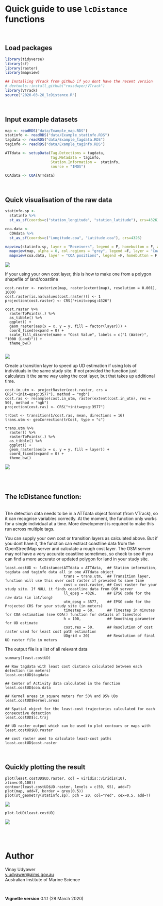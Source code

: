 

Quick guide to use `lcDistance` functions
===================================

<br>

Load packages
---------

```r
library(tidyverse)
library(sf)
library(raster)
library(mapview)

## Installing VTrack from github if you dont have the recent version
# devtools::install_github("rossdwyer/VTrack")
library(VTrack)
source("2020-03-28_lcDistance.R")
```
<br>

Input example datasets
---------

```r
map <- readRDS("data/Example_map.RDS")
statinfo <- readRDS("data/Example_statinfo.RDS")
tagdata <- readRDS("data/Example_tagdata.RDS")
taginfo <- readRDS("data/Example_taginfo.RDS")

ATTdata <- setupData(Tag.Detections = tagdata, 
                     Tag.Metadata = taginfo,
                     Station.Information =  statinfo, 
                     source = "IMOS")

COAdata <- COA(ATTdata)
```
<br>

Quick visualisation of the raw data
---------

```r
statinfo.sp <- 
  statinfo %>% 
  st_as_sf(coords=c("station_longitude", "station_latitude"), crs=4326)

coa.data <-
  COAdata %>% 
  st_as_sf(coords=c("Longitude.coa", "Latitude.coa"), crs=4326)

mapview(statinfo.sp, layer = "Receivers", legend = F, homebutton = F, alpha.regions = 0) +
  mapview(map, alpha = 0, col.regions = "grey", legend =F, layer = "Coastline polygon", homebutton = F) +
  mapview(coa.data, layer = "COA positions", legend =F, homebutton = F, alpha = 0, col.regions = 2, size = 2)
```
<img src="lcDistance_Vignette_files/figure-html/Fig1.png"/>

<br>

If your using your own cost layer, this is how to make one from a polygon shapefile of land/coastline

```{r}
cost.raster <- rasterize(map, raster(extent(map), resolution = 0.001), 1000)
cost.raster[is.na(values(cost.raster))] <- 1
projection(cost.raster) <- CRS("+init=epsg:4326")

cost.raster %>% 
  rasterToPoints(.) %>%
  as_tibble() %>% 
  ggplot() +
  geom_raster(aes(x = x, y = y, fill = factor(layer))) +
  coord_fixed(expand = 0) +
  scale_fill_discrete(name = "Cost Value", labels = c("1 (Water)", "1000 (Land)")) +
  theme_bw()
  
```
<img src="lcDistance_Vignette_files/figure-html/unnamed-chunk-4-1.png"/>

<br>

Create a transition layer to speed up UD estimation if using lots of individuals in the same study site. If not provided the function just calculates it the same way using the cost layer, but that takes up additional time.

```{r}
cost.in_utm <- projectRaster(cost.raster, crs = CRS("+init=epsg:3577"), method = "ngb")
cost.ras <- resample(cost.in_utm, raster(extent(cost.in_utm), res = 50), method = "ngb")
projection(cost.ras) <- CRS("+init=epsg:3577")

trCost <- transition(1/cost.ras, mean, directions = 16)
trans.utm <- geoCorrection(trCost, type = "c")

trans.utm %>% 
  raster() %>% 
  rasterToPoints(.) %>%
  as_tibble() %>% 
  ggplot() +
  geom_raster(aes(x = x, y = y, fill = layer)) +
  coord_fixed(expand = 0) +
  theme_bw()
```
<img src="lcDistance_Vignette_files/figure-html/Fig3.png"/>

<br><br>



The lcDistance function:
---------

<br>
The detection data needs to be in a ATTdata object format (from VTrack), so it can recognise variables correctly. At the moment, the function only works for a single individual at a time. More development is required to make this run across multiple tags.

You can supply your own cost or transition layers as calculated above. But if you dont have it, the function can extract coastline data from the OpenStreetMap server and calculate a rough cost layer. The OSM server may not have a very accurate coastline sometimes, so check to see if you can find a more accurate or updated polygon for land in your study site.

```{r}
least.costUD <- lcDistance(ATTdata = ATTdata,  ## Station information, tagdata and taginfo data all in one ATTdata object
                           trans = trans.utm,  ## Transition layer, function will use this over cost raster if provided to save time
                           cost = cost.raster, ## Cost raster for your study site. If NULL it finds coastline data from OSM server
                           ll_epsg = 4326,     ## EPSG code for the raw data (in lat/long)
                           utm_epsg = 3577,    ## EPSG code for the Projected CRS for your study site (in meters)
                           timestep = 60,      ## Timestep in minutes for COA estimation (see COA() function for details of timestep)
                           h = 100,            ## Smoothing parameter for UD estimate
                           cost.res = 50,      ## Resolution of cost raster used for least cost path estimation
                           UDgrid = 20)        ## Resolution of final UD raster file in meters
```

The output file is a list of all relevant data

```{r}
summary(least.costUD)

## Raw tagdata with least cost distance calculated between each detection (in meters)
least.costUD$tagdata

## Center of Activity data calculated in the function
least.costUD$coa.data

## Kernel areas in square meters for 50% and 95% UDs
least.costUD$kernel.areas

## Spatial object for the least-cost trajectories calculated for each consecutive detection
least.costUD$lc.traj

## UD raster output which can be used to plot contours or maps with
least.costUD$UD.raster

## cost raster used to calculate least-cost paths
least.costUD$cost.raster
```
<br>

Quickly plotting the result
---------

```{r}
plot(least.costUD$UD.raster, col = viridis::viridis(10), zlim=c(0,100))
contour(least.costUD$UD.raster, levels = c(50, 95), add=T)
plot(map, add=T, border = grey(0.5))
plot(st_geometry(statinfo.sp), pch = 20, col="red", cex=0.5, add=T)
```
<img src="lcDistance_Vignette_files/figure-html/unnamed-chunk-7-1.png"/>

```{r}
plot.lcUD(least.costUD)
```
<img src="lcDistance_Vignette_files/figure-html/Fig4.png"/>




<br><br>

# Author

Vinay Udyawer <br> <v.udyawer@aims.gov.au> <br> Australian Institute of Marine Science

<br>

**Vignette version**
0.1.1 (28 March 2020)


